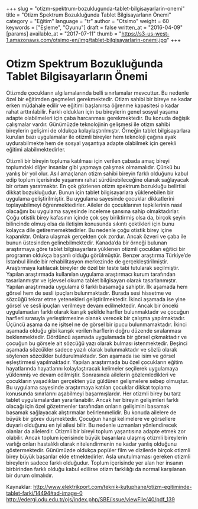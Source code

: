 +++
slug = "otizm-spektrum-bozuklugunda-tablet-bilgisayarlarin-onemi"
title = "Otizm Spektrum Bozukluğunda Tablet Bilgisayarların Önemi"
category = "Eğitim"
language = "tr"
author = "Otsimo"
weight = 60
keywords = ["Eşleme", "Oyunu"]
draft = false
written_at = "2016-04-09"
[params]
available_at = "2017-07-11"
thumb = "https://s3-us-west-1.amazonaws.com/otsimo-en/img/tablet-bilgisayarlarin-onemi.jpg"
+++


# Otizm Spektrum Bozukluğunda Tablet Bilgisayarların Önemi

Otizmde çocukların algılamalarında belli sınırlamalar mevcuttur. Bu nedenle özel bir eğitimden geçmeleri gerekmektedir. Otizm sahibi bir bireye ne kadar erken müdahale edilir ve eğitimi başlanırsa öğrenme kapasitesi o kadar rahat arttırılabilir. Farklı oldukları için bu bireylerin genel sosyal yaşama adapte olabilmeleri için çaba harcanması gerekmektedir. Bu konuda değişik çalışmalar vardır. Günümüzde teknolojinin gelişmesi ile otizm sahibi bireylerin gelişimi de oldukça kolaylaştırılmıştır. Örneğin tablet bilgisayarlara kurulan bazı uygulamalar ile otizmli bireyler hem teknoloji çağına ayak uydurabilmekte hem de sosyal yaşantıya adapte olabilmek için gerekli eğitimi alabilmektedirler.

Otizmli bir bireyin topluma katılması için verilen çabada amaç bireyi toplumdaki diğer insanlar gibi yapmaya çalışmak olmamalıdır. Çünkü bu yanlış bir yol olur. Asıl amaçlanan otizm sahibi bireyin farklı olduğunu kabul edip toplum içerisinde yaşamını rahat sürdürebileceğine olanak sağlayacak bir ortam yaratmaktır. En çok gözlenen otizm spektrum bozukluğu belirtisi dikkat bozukluğudur. Bunun için tablet bilgisayarlara yüklenebilen bir uygulama geliştirilmiştir. Bu uygulama sayesinde çocuklar dikkatlerini toplayabilmeyi öğrenmektedirler. Aileler de çocuklarının tepkilerinin nasıl olacağını bu uygulama sayesinde inceleme şansına sahip olmaktadırlar. Çoğu otistik birey kafasının içinde çok şey biriktirmiş olsa da, birçok şeyin bilincinde olmuş olsa da iletişim konusunda sıkıntı çektikleri için bunu kolayca dile getirememektedirler. Bu nedenle çoğu otistik birey içine kapanıktır. Onlara ulaşmak gerçekten çok zordur. Ancak özveri ve çaba ile bunun üstesinden gelinebilmektedir. Kanada’da bir örneği bulunan araştırmaya göre tablet bilgisayarlara yüklenen otizmli çocukları eğitici bir programın oldukça başarılı olduğu görülmüştür. Benzer araştırma Türkiye’de İstanbul ilinde bir rehabilitasyon merkezinde de gerçekleştirilmiştir. Araştırmaya katılacak bireyler de özel bir teste tabi tutularak seçilmiştir. Yapılan araştırmada kullanılan uygulama araştırmacı kurum tarafından tasarlanmıştır ve işlevsel okuma tablet bilgisayarı olarak tasarlanmıştır. Yapılan araştırmada uygulama 6 farklı basamağa sahiptir. İlk aşamada hem görsel hem de sesli ipuçları bulunmaktadır. Burada sesi hissetme ve sözcüğü tekrar etme yetenekleri geliştirilmektedir. İkinci aşamada ise yine görsel ve sesli ipuçları verilmeye devam edilmektedir. Ancak bir önceki uygulamadan farklı olarak karışık şekilde harfler bulunmaktadır ve çocuğun harfleri sırasıyla yerleştirmesine olanak verecek bir çalışma yapılmaktadır. Üçüncü aşama da ne işitsel ne de görsel bir ipucu bulunmamaktadır. İkinci aşamada olduğu gibi karışık verilen harflerin doğru düzende sıralanması beklenmektedir. Dördüncü aşamada uygulamada bir görsel çıkmaktadır ve çocuğun bu görsele ait sözcüğü yazı olarak bulması istenmektedir. Beşinci aşamada sözcükler sadece yazılı olarak bulunmaktadır ve sözlü olarak söylenen sözcükler buldurulmaktadır. Son aşamada ise isim ve görsel eşleştirmesi yapılmaktadır. Yapılan araştırmada bu özel çocukların eğitim hayatlarında hayatlarını kolaylaştıracak kelimeler seçilerek uygulamaya yüklenmiş ve devam edilmiştir. Sonrasında ailelerin gözlemledikleri ve çocukların yaşadıkları gerçekten yüz güldüren gelişmelere sebep olmuştur. Bu uygulama sayesinde araştırmaya katılan çocuklar dikkat toplama konusunda sınırlarını aşabilmeyi başarmışlardır. Her otizmli birey bu tarz tablet uygulamalardan yararlanabilir. Ancak her bireyin gelişimleri farklı olacağı için özel gözetmenler tarafından onların gelişimini basamak basamak sağlayacak alıştırmalar belirlenmelidir. Bu konuda ailelere de büyük bir görev düşmektedir. Çocuğun hangi kelimelere ve görsellere duyarlı olduğunu en iyi ailesi bilir. Bu nedenle uzmanları yönlendirecek olanlar da ailelerdir. Otizmli bir bireyi toplum yaşantısına adapte etmek zor olabilir. Ancak toplum içerisinde büyük başarılara ulaşmış otizmli bireylerin varlığı onları hastalıklı olarak nitelendirmenin ne kadar yanlış olduğunu göstermektedir. Günümüzde oldukça popüler film ve dizilerde birçok otizmli birey büyük başarılar elde etmektedirler. Asla unutulmaması gereken otizmli bireylerin sadece farklı olduğudur. Toplum içerisinde yer alan her insanın birbirinden farklı olduğu kabul edilirse otizm farklılığı da normal karşılanan bir durum olmalıdır.

Kaynaklar: http://www.elektrikport.com/teknik-kutuphane/otizm-egitiminde-tablet-farki/14494#ad-image-0 http://edergi.odu.edu.tr/ojs/index.php/SBE/issue/viewFile/40/pdf_139
